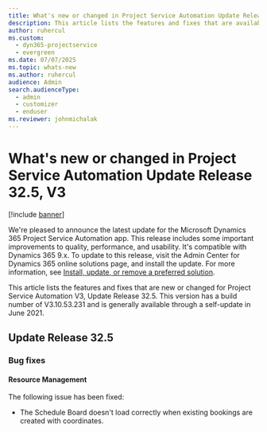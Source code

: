 ```yaml
---
title: What's new or changed in Project Service Automation Update Release 32.5, V3
description: This article lists the features and fixes that are available in Project Service Automation Update Release 32.5, V3.
author: ruhercul
ms.custom: 
  - dyn365-projectservice
  - evergreen
ms.date: 07/07/2025
ms.topic: whats-new
ms.author: ruhercul
audience: Admin
search.audienceType: 
  - admin
  - customizer
  - enduser
ms.reviewer: johnmichalak
---
```



# What's new or changed in Project Service Automation Update Release 32.5, V3

[!include [banner](../includes/psa-now-project-operations.md)]

We're pleased to announce the latest update for the Microsoft Dynamics 365 Project Service Automation app. This release includes some important improvements to quality, performance, and usability. It's compatible with Dynamics 365 9.x. To update to this release, visit the Admin Center for Dynamics 365 online solutions page, and install the update. For more information, see [Install, update, or remove a preferred solution](/power-platform/admin/install-remove-preferred-solution).

This article lists the features and fixes that are new or changed for Project Service Automation V3, Update Release 32.5. This version has a build number of V3.10.53.231 and is generally available through a self-update in June 2021.

## Update Release 32.5

### Bug fixes

#### Resource Management

The following issue has been fixed:

- The Schedule Board doesn't load correctly when existing bookings are created with coordinates.

